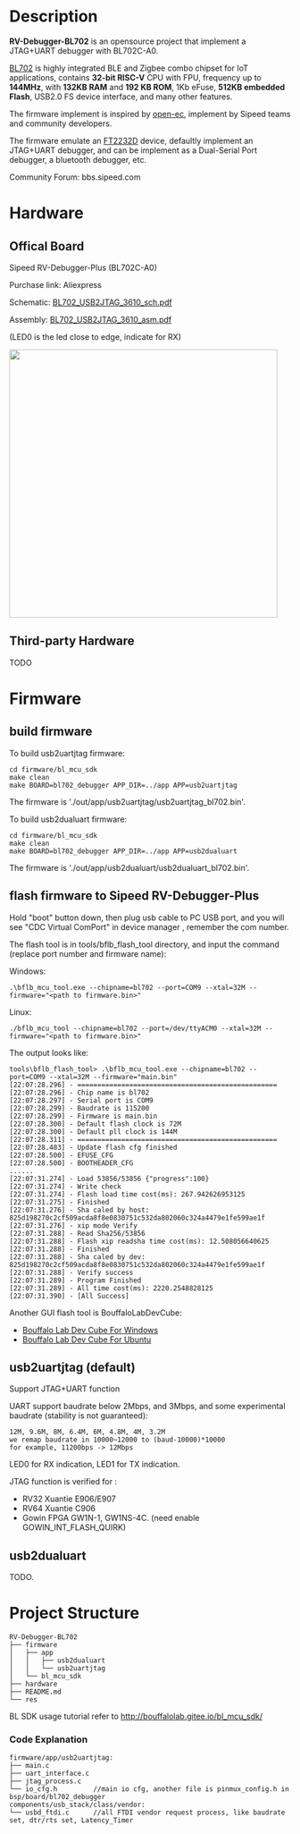 # Description

**RV-Debugger-BL702** is an opensource project that implement a JTAG+UART debugger with BL702C-A0.

[BL702](https://www.bouffalolab.com/bl70X) is highly integrated BLE and Zigbee combo chipset for IoT applications, contains **32-bit RISC-V** CPU with FPU, frequency up to **144MHz**, with **132KB RAM** and **192 KB ROM**, 1Kb eFuse, **512KB embedded Flash**, USB2.0 FS device interface, and many other features.

The firmware implement is inspired by [open-ec](https://github.com/rgwan/open-ec), implement by Sipeed teams and community developers.

The firmware emulate an [FT2232D](https://ftdichip.com/products/ft2232d/) device, defaultly implement an JTAG+UART debugger, and can be implement as a Dual-Serial Port debugger, a bluetooth debugger, etc. 

Community Forum:  bbs.sipeed.com

# Hardware
## Offical Board

Sipeed RV-Debugger-Plus  (BL702C-A0)

Purchase link: Aliexpress

Schematic: [BL702_USB2JTAG_3610_sch.pdf](hardware/BL702_USB2JTAG_3610_sch.pdf)

Assembly: [BL702_USB2JTAG_3610_asm.pdf](hardware/BL702_USB2JTAG_3610_asm.pdf)

(LED0 is the led close to edge, indicate for RX)

<img height=480 src="res/rv-debugger.png">
<br />

## Third-party Hardware

TODO

# Firmware
## build firmware

To build usb2uartjtag firmware:

~~~
cd firmware/bl_mcu_sdk
make clean
make BOARD=bl702_debugger APP_DIR=../app APP=usb2uartjtag
~~~

The firmware is './out/app/usb2uartjtag/usb2uartjtag_bl702.bin'.

To build usb2dualuart firmware:

~~~
cd firmware/bl_mcu_sdk
make clean
make BOARD=bl702_debugger APP_DIR=../app APP=usb2dualuart
~~~
The firmware is './out/app/usb2dualuart/usb2dualuart_bl702.bin'.

## flash firmware to Sipeed RV-Debugger-Plus

Hold "boot" button down, then plug usb cable to PC USB port, and you will see "CDC Virtual ComPort" in device manager , remember the com number.

The flash tool is in tools/bflb_flash_tool directory, and input the command (replace port number and firmware name):

Windows:
~~~
.\bflb_mcu_tool.exe --chipname=bl702 --port=COM9 --xtal=32M --firmware="<path to firmware.bin>"
~~~

Linux:
~~~
./bflb_mcu_tool --chipname=bl702 --port=/dev/ttyACM0 --xtal=32M --firmware="<path to firmware.bin>"
~~~

The output looks like:
~~~
tools\bflb_flash_tool> .\bflb_mcu_tool.exe --chipname=bl702 --port=COM9 --xtal=32M --firmware="main.bin"
[22:07:28.296] - ==================================================
[22:07:28.296] - Chip name is bl702
[22:07:28.297] - Serial port is COM9
[22:07:28.299] - Baudrate is 115200
[22:07:28.299] - Firmware is main.bin
[22:07:28.300] - Default flash clock is 72M
[22:07:28.300] - Default pll clock is 144M
[22:07:28.311] - ==================================================
[22:07:28.483] - Update flash cfg finished
[22:07:28.500] - EFUSE_CFG
[22:07:28.500] - BOOTHEADER_CFG
......
[22:07:31.274] - Load 53856/53856 {"progress":100}
[22:07:31.274] - Write check
[22:07:31.274] - Flash load time cost(ms): 267.942626953125
[22:07:31.275] - Finished
[22:07:31.276] - Sha caled by host: 825d198270c2cf509acda8f8e0830751c532da802060c324a4479e1fe599ae1f
[22:07:31.276] - xip mode Verify
[22:07:31.288] - Read Sha256/53856
[22:07:31.288] - Flash xip readsha time cost(ms): 12.508056640625
[22:07:31.288] - Finished
[22:07:31.288] - Sha caled by dev: 825d198270c2cf509acda8f8e0830751c532da802060c324a4479e1fe599ae1f
[22:07:31.288] - Verify success
[22:07:31.289] - Program Finished
[22:07:31.289] - All time cost(ms): 2220.2548828125
[22:07:31.390] - [All Success]
~~~

Another GUI flash tool is BouffaloLabDevCube:
- [Bouffalo Lab Dev Cube For Windows](https://dev.bouffalolab.com/media/upload/download/BouffaloLabDevCube-1.5.2-win32.zip)
- [Bouffalo Lab Dev Cube For Ubuntu](https://dev.bouffalolab.com/media/upload/download/BouffaloLabDevCube-1.5.2-linux-x86.tar.gz)

## usb2uartjtag (default)

Support JTAG+UART function

UART support baudrate below 2Mbps, and 3Mbps, and some experimental baudrate (stability is not guaranteed):

~~~
12M, 9.6M, 8M, 6.4M, 6M, 4.8M, 4M, 3.2M
we remap baudrate in 10000~12000 to (baud-10000)*10000
for example, 11200bps -> 12Mbps
~~~

LED0 for RX indication, LED1 for TX indication.

JTAG function is verified for :

- RV32 Xuantie E906/E907
- RV64 Xuantie C906
- Gowin FPGA GW1N-1, GW1NS-4C. (need enable GOWIN_INT_FLASH_QUIRK)

## usb2dualuart
TODO.


# Project Structure

```
RV-Debugger-BL702
├── firmware
│   ├── app
│   │   ├── usb2dualuart
│   │   └── usb2uartjtag
│   └── bl_mcu_sdk
├── hardware
├── README.md
└── res
```
BL SDK usage tutorial refer to http://bouffalolab.gitee.io/bl_mcu_sdk/

### Code Explanation
~~~
firmware/app/usb2uartjtag:
├── main.c
├── uart_interface.c
├── jtag_process.c
└── io_cfg.h         //main io cfg, another file is pinmux_config.h in bsp/board/bl702_debugger
components/usb_stack/class/vendor:
└── usbd_ftdi.c      //all FTDI vendor request process, like baudrate set, dtr/rts set, Latency_Timer
~~~

